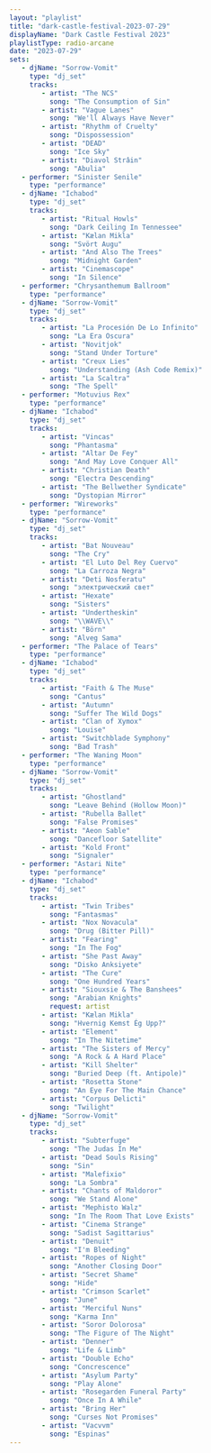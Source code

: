 ```yaml
---
layout: "playlist"
title: "dark-castle-festival-2023-07-29"
displayName: "Dark Castle Festival 2023"
playlistType: radio-arcane
date: "2023-07-29"
sets:
   - djName: "Sorrow-Vomit"
     type: "dj_set"
     tracks:
        - artist: "The NCS"
          song: "The Consumption of Sin"
        - artist: "Vague Lanes"
          song: "We'll Always Have Never"
        - artist: "Rhythm of Cruelty"
          song: "Dispossession"
        - artist: "DEAD"
          song: "Ice Sky"
        - artist: "Diavol Strâin"
          song: "Abulia"
   - performer: "Sinister Senile"
     type: "performance"
   - djName: "Ichabod"
     type: "dj_set"
     tracks:
        - artist: "Ritual Howls"
          song: "Dark Ceiling In Tennessee"
        - artist: "Kælan Mikla"
          song: "Svört Augu"
        - artist: "And Also The Trees"
          song: "Midnight Garden"
        - artist: "Cinemascope"
          song: "In Silence"
   - performer: "Chrysanthemum Ballroom"
     type: "performance"
   - djName: "Sorrow-Vomit"
     type: "dj_set"
     tracks:
        - artist: "La Procesión De Lo Infinito"
          song: "La Era Oscura"
        - artist: "Novitjok"
          song: "Stand Under Torture"
        - artist: "Creux Lies"
          song: "Understanding (Ash Code Remix)"
        - artist: "La Scaltra"
          song: "The Spell"
   - performer: "Motuvius Rex"
     type: "performance"
   - djName: "Ichabod"
     type: "dj_set"
     tracks:
        - artist: "Vincas"
          song: "Phantasma"
        - artist: "Altar De Fey"
          song: "And May Love Conquer All"
        - artist: "Christian Death"
          song: "Electra Descending"
        - artist: "The Bellwether Syndicate"
          song: "Dystopian Mirror"
   - performer: "Wireworks"
     type: "performance"
   - djName: "Sorrow-Vomit"
     type: "dj_set"
     tracks:
        - artist: "Bat Nouveau"
          song: "The Cry"
        - artist: "El Luto Del Rey Cuervo"
          song: "La Carroza Negra"
        - artist: "Deti Nosferatu"
          song: "электрический свет"
        - artist: "Hexate"
          song: "Sisters"
        - artist: "Undertheskin"
          song: "\\WAVE\\"
        - artist: "Börn"
          song: "Alveg Sama"
   - performer: "The Palace of Tears"
     type: "performance"
   - djName: "Ichabod"
     type: "dj_set"
     tracks:
        - artist: "Faith & The Muse"
          song: "Cantus"
        - artist: "Autumn"
          song: "Suffer The Wild Dogs"
        - artist: "Clan of Xymox"
          song: "Louise"
        - artist: "Switchblade Symphony"
          song: "Bad Trash"
   - performer: "The Waning Moon"
     type: "performance"
   - djName: "Sorrow-Vomit"
     type: "dj_set"
     tracks:
        - artist: "Ghostland"
          song: "Leave Behind (Hollow Moon)"
        - artist: "Rubella Ballet"
          song: "False Promises"
        - artist: "Aeon Sable"
          song: "Dancefloor Satellite"
        - artist: "Kold Front"
          song: "Signaler"
   - performer: "Astari Nite"
     type: "performance"
   - djName: "Ichabod"
     type: "dj_set"
     tracks:
        - artist: "Twin Tribes"
          song: "Fantasmas"
        - artist: "Nox Novacula"
          song: "Drug (Bitter Pill)"
        - artist: "Fearing"
          song: "In The Fog"
        - artist: "She Past Away"
          song: "Disko Anksiyete"
        - artist: "The Cure"
          song: "One Hundred Years"
        - artist: "Siouxsie & The Banshees"
          song: "Arabian Knights"
          request: artist
        - artist: "Kælan Mikla"
          song: "Hvernig Kemst Ég Upp?"
        - artist: "Element"
          song: "In The Nitetime"
        - artist: "The Sisters of Mercy"
          song: "A Rock & A Hard Place"
        - artist: "Kill Shelter"
          song: "Buried Deep (ft. Antipole)"
        - artist: "Rosetta Stone"
          song: "An Eye For The Main Chance"
        - artist: "Corpus Delicti"
          song: "Twilight"
   - djName: "Sorrow-Vomit"
     type: "dj_set"
     tracks:
        - artist: "Subterfuge"
          song: "The Judas In Me"
        - artist: "Dead Souls Rising"
          song: "Sin"
        - artist: "Malefixio"
          song: "La Sombra"
        - artist: "Chants of Maldoror"
          song: "We Stand Alone"
        - artist: "Mephisto Walz"
          song: "In The Room That Love Exists"
        - artist: "Cinema Strange"
          song: "Sadist Sagittarius"
        - artist: "Denuit"
          song: "I'm Bleeding"
        - artist: "Ropes of Night"
          song: "Another Closing Door"
        - artist: "Secret Shame"
          song: "Hide"
        - artist: "Crimson Scarlet"
          song: "June"
        - artist: "Merciful Nuns"
          song: "Karma Inn"
        - artist: "Soror Dolorosa"
          song: "The Figure of The Night"
        - artist: "Denner"
          song: "Life & Limb"
        - artist: "Double Echo"
          song: "Concrescence"
        - artist: "Asylum Party"
          song: "Play Alone"
        - artist: "Rosegarden Funeral Party"
          song: "Once In A While"
        - artist: "Bring Her"
          song: "Curses Not Promises"
        - artist: "Vacvvm"
          song: "Espinas"
---
```

